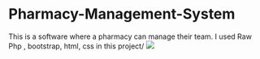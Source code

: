 # Pharmacy-Management-System
This is a software where a pharmacy can manage their team. I used Raw Php , bootstrap, html, css in this project/
![](images/2.png)
